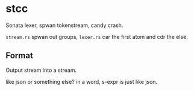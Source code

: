 # stcc

Sonata lexer, spwan tokenstream, candy crash.

`stream.rs` spwan out groups, `lexer.rs` car the first atom and cdr the else.

## Format

Output stream into a stream. 

like json or something else? in a word, s-expr is just like json.

